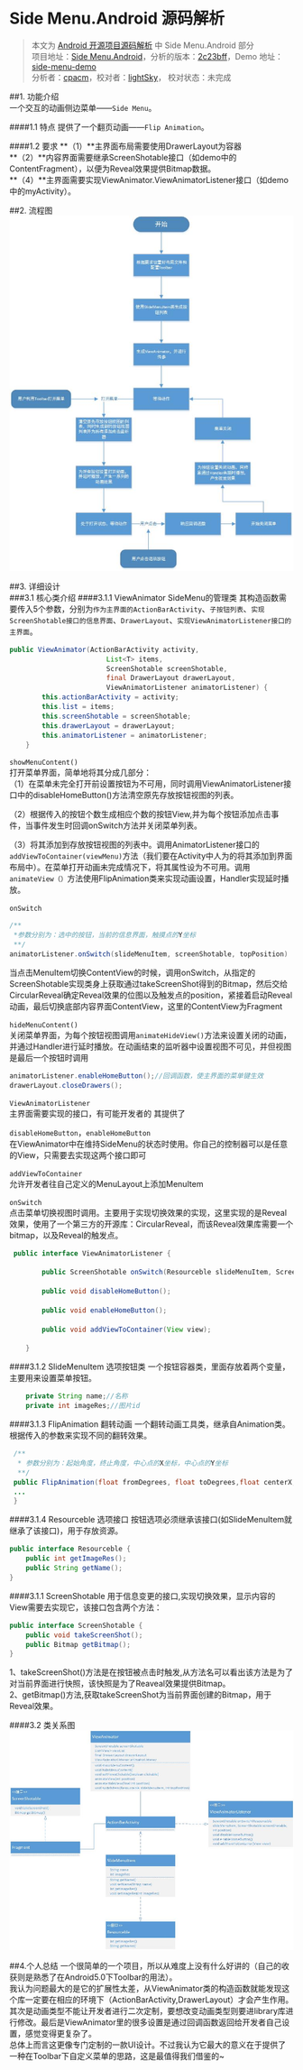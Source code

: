 Side Menu.Android 源码解析
====================================
> 本文为 [Android 开源项目源码解析](https://github.com/aosp-exchange-group/android-open-project-analysis) 中 Side Menu.Android 部分  
> 项目地址：[Side Menu.Android](https://github.com/Yalantis/Side-Menu.Android)，分析的版本：[2c23bff](https://github.com/Yalantis/Side-Menu.Android/commit/2c23bff1dbebb87b3a3291e3f7d629cc0d5efbfa)，Demo 地址：[side-menu-demo](https://github.com/aosp-exchange-group/android-open-project-demo/tree/master/side-menu-demo)    
> 分析者：[cpacm](https://github.com/cpacm)，校对者：[lightSky](https://github.com/lightSky)， 校对状态：未完成 

##1. 功能介绍  
一个交互的动画侧边菜单——`Side Menu`。

####1.1 特点
提供了一个翻页动画——`Flip Animation`。    


####1.2 要求
**（1）**主界面布局需要使用DrawerLayout为容器        
**（2）**内容界面需要继承ScreenShotable接口（如demo中的ContentFragment），以便为Reveal效果提供Bitmap数据。  
**（4）**主界面需要实现ViewAnimator.ViewAnimatorListener接口（如demo中的myActivity）。
 
##2. 流程图  
![流程图](images/side_menu.jpg "流程图")

##3. 详细设计  
###3.1 核心类介绍
####3.1.1 ViewAnimator SideMenu的管理类
其构造函数需要传入5个参数，分别为`作为主界面的ActionBarActivity`、`子按钮列表`、`实现ScreenShotable接口的信息界面`、`DrawerLayout`、`实现ViewAnimatorListener接口的主界面`。 
  
```java
public ViewAnimator(ActionBarActivity activity,
                        List<T> items,
                        ScreenShotable screenShotable,
                        final DrawerLayout drawerLayout,
                        ViewAnimatorListener animatorListener) {
        this.actionBarActivity = activity;
        this.list = items;
        this.screenShotable = screenShotable;
        this.drawerLayout = drawerLayout;
        this.animatorListener = animatorListener;
    }
```
`showMenuContent()`  
打开菜单界面，简单地将其分成几部分：  
（1）在菜单未完全打开前设置按钮为不可用，同时调用ViewAnimatorListener接口中的disableHomeButton()方法清空原先存放按钮视图的列表。  

（2）根据传入的按钮个数生成相应个数的按钮View,并为每个按钮添加点击事件，当事件发生时回调onSwitch方法并关闭菜单列表。  

（3）将其添加到存放按钮视图的列表中。调用AnimatorListener接口的`addViewToContainer(viewMenu)`方法（我们要在Activity中人为的将其添加到界面布局中）。在菜单打开动画未完成情况下，将其属性设为不可用。调用`animateView（）`方法使用FlipAnimation类来实现动画设置，Handler实现延时播放。  

`onSwitch`

```java
/**
 *参数分别为：选中的按钮，当前的信息界面，触摸点的Y坐标
 **/
animatorListener.onSwitch(slideMenuItem, screenShotable, topPosition)
```
当点击MenuItem切换ContentView的时候，调用onSwitch，从指定的ScreenShotable实现类身上获取通过takeScreenShot得到的Bitmap，然后交给CircularReveal确定Reveal效果的位图以及触发点的position，紧接着启动Reveal动画，最后切换底部内容界面ContentView，这里的ContentView为Fragment  


`hideMenuContent()`  
关闭菜单界面，为每个按钮视图调用`animateHideView()`方法来设置关闭的动画，并通过Handler进行延时播放。在动画结束的监听器中设置视图不可见，并但视图是最后一个按钮时调用  

```java
animatorListener.enableHomeButton();//回调函数，使主界面的菜单键生效
drawerLayout.closeDrawers();
```

`ViewAnimatorListener`  
主界面需要实现的接口，有可能开发者的 其提供了

`disableHomeButton`，`enableHomeButton`  
 在ViewAnimator中在维持SideMenu的状态时使用。你自己的控制器可以是任意的View，只需要去实现这两个接口即可

`addViewToContainer`  
允许开发者往自己定义的MenuLayout上添加MenuItem

`onSwitch`  
点击菜单切换视图时调用。主要用于实现切换效果的实现，这里实现的是Reveal效果，使用了一个第三方的开源库：CircularReveal，而该Reveal效果库需要一个bitmap，以及Reveal的触发点。


```java
 public interface ViewAnimatorListener {

        public ScreenShotable onSwitch(Resourceble slideMenuItem, ScreenShotable screenShotable, int position);

        public void disableHomeButton();

        public void enableHomeButton();

        public void addViewToContainer(View view);

    }
```

####3.1.2 SlideMenuItem 选项按钮类
一个按钮容器类，里面存放着两个变量，主要用来设置菜单按钮。

```java
    private String name;//名称
    private int imageRes;//图片id
```
####3.1.3 FlipAnimation 翻转动画
一个翻转动画工具类，继承自Animation类。根据传入的参数来实现不同的翻转效果。

```java
 /**
  * 参数分别为：起始角度，终止角度，中心点的X坐标，中心点的Y坐标
  **/
 public FlipAnimation(float fromDegrees, float toDegrees,float centerX, float centerY) {
 ...
 }
```
####3.1.4 Resourceble 选项接口
按钮选项必须继承该接口(如SlideMenuItem就继承了该接口)，用于存放资源。

```java
public interface Resourceble {
    public int getImageRes();
    public String getName();
}
```
####3.1.1 ScreenShotable
用于信息变更的接口,实现切换效果，显示内容的View需要去实现它，该接口包含两个方法：

```java
public interface ScreenShotable {
    public void takeScreenShot();
    public Bitmap getBitmap();
}
```
1、takeScreenShot()方法是在按钮被点击时触发,从方法名可以看出该方法是为了对当前界面进行快照，该快照是为了Reaveal效果提供Bitmap。  
2、getBitmap()方法,获取takeScreenShot为当前界面创建的Bitmap，用于Reveal效果。  


####3.2 类关系图
![类图](images/side_menu_class.jpg "类图")

##4.个人总结
一个很简单的一个项目，所以从难度上没有什么好讲的（自己的收获则是熟悉了在Android5.0下Toolbar的用法）。  
我认为问题最大的是它的扩展性太差，从ViewAnimator类的构造函数就能发现这个库一定要在相应的环境下（ActionBarActivity,DrawerLayout）才会产生作用。  
其次是动画类型不能让开发者进行二次定制，要想改变动画类型则要进library库进行修改。最后是ViewAnimator里的很多设置是通过回调函数返回给开发者自己设置，感觉变得更复杂了。  
总体上而言这更像专门定制的一款UI设计。不过我认为它最大的意义在于提供了一种在Toolbar下自定义菜单的思路，这是最值得我们借鉴的~
